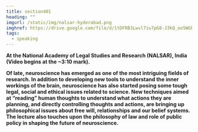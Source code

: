 ```yaml
---
title: section401
heading: ""
imgurl: /static/img/nalsar-hyderabad.png
imghref: https://drive.google.com/file/d/1tDFRB3Lwvl7iu7pG8-J3kQ_ooSWGbEVZ/view?usp=sharing
tags:
  - speaking
---
```

**At the National Academy of Legal Studies and Research (NALSAR), India (Video begins at the ~3:10 mark).** 

**Of late, neuroscience has emerged as one of the most intriguing fields of research. In addition to developing new tools to understand the inner workings of the brain, neuroscience has also started posing some tough legal, social and ethical issues related to science. New techniques aimed at “reading” human thoughts to understand what actions they are planning, and directly controlling thoughts and actions, are bringing up philosophical issues about free will, relationships and our belief systems. The lecture also touches upon the philosophy of law and role of public policy in shaping the future of neuroscience.**